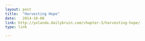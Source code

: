 ```yaml
---
layout: post
title:  "Harvesting Hope"
date:   2014-10-08
link: http://yolanda.dailybruin.com/chapter-3/harvesting-hope/
type: link

---
```


